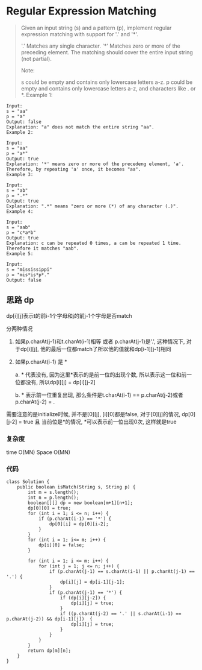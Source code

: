 # Regular Expression Matching
> Given an input string (s) and a pattern (p), implement regular expression matching with support for '.' and '*'.
> 
> '.' Matches any single character.
> '*' Matches zero or more of the preceding element.
> The matching should cover the entire input string (not partial).
> 
> Note:
> 
> s could be empty and contains only lowercase letters a-z.
> p could be empty and contains only lowercase letters a-z, and characters like . or *.
	Example 1:
	
	Input:
	s = "aa"
	p = "a"
	Output: false
	Explanation: "a" does not match the entire string "aa".
	Example 2:
	
	Input:
	s = "aa"
	p = "a*"
	Output: true
	Explanation: '*' means zero or more of the precedeng element, 'a'. Therefore, by repeating 'a' once, it becomes "aa".
	Example 3:
	
	Input:
	s = "ab"
	p = ".*"
	Output: true
	Explanation: ".*" means "zero or more (*) of any character (.)".
	Example 4:
	
	Input:
	s = "aab"
	p = "c*a*b"
	Output: true
	Explanation: c can be repeated 0 times, a can be repeated 1 time. Therefore it matches "aab".
	Example 5:
	
	Input:
	s = "mississippi"
	p = "mis*is*p*."
	Output: false


## 思路 dp
dp[i][j]表示t的前i-1个字母和j的前j-1个字母是否match

分两种情况

1. 如果p.charAt(j-1)和t.charAt(i-1)相等 或者 p.charAt(j-1)是'.', 这种情况下, 对于dp[i][j], 他的最后一位都match了所以他的值就和dp[i-1][j-1]相同

2. 如果p.charAt(i-1) 是 *
	
	a. \* 代表没有, 因为这里\*表示的是前一位的出现个数, 所以表示这一位和前一位都没有, 所以dp[i][j] = dp[i][j-2]
	
	b. \* 表示前一位重复出现, 那么条件是t.charAt(i-1) == p.charAt(j-2)或者 p.charAt(j-2) = .

需要注意的是initialize时候, 并不是[0][j], [i][0]都是false, 对于[0][j]的情况, 
dp[0][j-2] = true 且 当前位是*的情况, \*可以表示前一位出现0次, 这样就是true

### 复杂度
time O(MN) Space O(MN)
### 代码
```
class Solution {
    public boolean isMatch(String s, String p) {
        int m = s.length();
        int n = p.length();
        boolean[][] dp = new boolean[m+1][n+1];
        dp[0][0] = true;
        for (int i = 1; i <= n; i++) {
            if (p.charAt(i-1) == '*') {
                dp[0][i] = dp[0][i-2];
            }
        }
        for (int i = 1; i<= m; i++) {
            dp[i][0] = false;
        }
        
        for (int i = 1; i <= m; i++) {
            for (int j = 1; j <= n; j++) {
                if (p.charAt(j-1) == s.charAt(i-1) || p.charAt(j-1) == '.') {
                    dp[i][j] = dp[i-1][j-1];
                } 
                if (p.charAt(j-1) == '*') {
                    if (dp[i][j-2]) {
                        dp[i][j] = true;
                    }
                    if ((p.charAt(j-2) == '.' || s.charAt(i-1) == p.charAt(j-2)) && dp[i-1][j])  {
                        dp[i][j] = true;
                    }
                }
            }
        }
        return dp[m][n];
    }
}

```